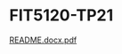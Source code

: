 # FIT5120-TP21
[README.docx.pdf](https://github.com/xzhao555/FIT5120-TP21/files/7064598/README.docx.pdf)

